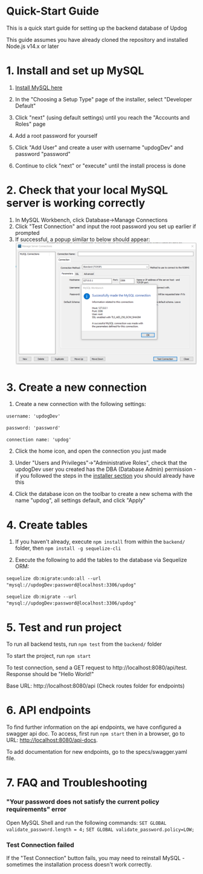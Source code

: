 # Quick-Start Guide
This is a quick start guide for setting up the backend database of Updog

This guide assumes you have already cloned the repository and installed Node.js v14.x or later

# 1. Install and set up MySQL
1. [Install MySQL here](https://dev.mysql.com/downloads/installer/)

2. In the "Choosing a Setup Type" page of the installer, select "Developer Default"

3. Click "next" (using default settings) until you reach the "Accounts and Roles" page

4. Add a root password for yourself

5. Click "Add User" and create a user with username "updogDev" and password "password"

6. Continue to click "next" or "execute" until the install process is done

# 2. Check that your local MySQL server is working correctly
1. In MySQL Workbench, click Database->Manage Connections
2. Click "Test Connection" and input the root password you set up earlier if prompted
3. If successful, a popup similar to below should appear:
![Test connection success popup](../readme-images/backend-mysql-test-connection-success.PNG)

# 3. Create a new connection
1. Create a new connection with the following settings:


`username: 'updogDev'`

`password: 'password'`

`connection name: 'updog'`

2. Click the home icon, and open the connection you just made

3. Under "Users and Privileges"->"Administrative Roles", check that the updogDev user you created has the DBA (Database Admin) permission - if you followed the steps in the [installer section](#1-install-and-set-up-mysql) you should already have this

4. Click the database icon on the toolbar to create a new schema with the name "updog", all settings default, and click "Apply"

# 4. Create tables

1. If you haven't already, execute `npm install` from within the `backend/` folder, then `npm install -g sequelize-cli`

2. Execute the following to add the tables to the database via Sequelize ORM:

`sequelize db:migrate:undo:all --url "mysql://updogDev:password@localhost:3306/updog"`

`sequelize db:migrate --url "mysql://updogDev:password@localhost:3306/updog"`

# 5. Test and run project

To run all backend tests, run `npm test` from the `backend/` folder

To start the project, run `npm start`

To test connection, send a GET request to http://localhost:8080/api/test. Response should be "Hello World!" 

Base URL: http://localhost:8080/api (Check routes folder for endpoints)

# 6. API endpoints
To find further information on the api endpoints, we have configured a swagger api doc. To access, first run `npm start` then
in a browser, go to URL: <http://localhost:8080/api-docs>.

To add documentation for new endpoints, go to the specs/swagger.yaml file.

# 7. FAQ and Troubleshooting
### "Your password does not satisfy the current policy requirements" error
Open MySQL Shell and run the following commands:
`SET GLOBAL validate_password.length = 4;`
`SET GLOBAL validate_password.policy=LOW;`

### Test Connection failed
If the "Test Connection" button fails, you may need to reinstall MySQL - sometimes the installation process doesn't work correctly.
